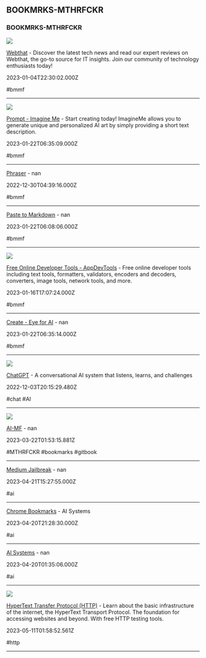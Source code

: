## BOOKMRKS-MTHRFCKR
### BOOKMRKS-MTHRFCKR


![](https://webthat.io/wp-content/uploads/2023/04/Screenshot_3.png)

[Webthat](https://www.webthat.io) - Discover the latest tech news and read our expert reviews on Webthat, the go-to source for IT insights. Join our community of technology enthusiasts today!

2023-01-04T22:30:02.000Z

#bmmf

---



![](https://imagineme-ai.b-cdn.net/wp-content/uploads/2023/02/Confetti.gif)

[Prompt - Imagine Me](https://imagineme.app/prompt?nsl_bypass_cache=2759eb03efe297d1b54566143803d3b3) - Start creating today! ImagineMe allows you to generate unique and personalized AI art by simply providing a short text description.

2023-01-22T06:35:09.000Z

#bmmf

---



[Phraser](https://phraser.tech/models) - nan

2022-12-30T04:39:16.000Z

#bmmf

---



[Paste to Markdown](https://euangoddard.github.io/clipboard2markdown) - nan

2023-01-22T06:08:06.000Z

#bmmf

---



![](https://appdevtools.com/img/appdevtools-og.png)

[Free Online Developer Tools - AppDevTools](https://appdevtools.com) - Free online developer tools including text tools, formatters, validators, encoders and decoders, converters, image tools, network tools, and more.

2023-01-16T17:07:24.000Z

#bmmf

---



[Create - Eye for AI](https://eyeforai.xyz/dashboard) - nan

2023-01-22T06:35:14.000Z

#bmmf

---


![](https://chat.openai.com/images/chatgpt-share-og.png)

[ChatGPT](https://chat.openai.com/chat) - A conversational AI system that listens, learns, and challenges

2022-12-03T20:15:29.480Z

#chat #AI

---



![](https://www.gitbook.com/cdn-cgi/image/width=1280,dpr=2,height=640,fit=contain,format=auto/https%3A%2F%2F1281662436-files.gitbook.io%2F~%2Ffiles%2Fv0%2Fb%2Fgitbook-x-prod.appspot.com%2Fo%2Fspaces%252FJSgZiVqBPzKLH2GdeOMy%252Fsocialpreview%252FyHkyd7ghAwmeEjSTBQxP%252Fbanner.png%3Falt%3Dmedia%26token%3D39fb7409-be7e-4e8e-a201-915c7fb5d76f)

[AI-MF](https://whoisdsmith.gitbook.io/ai-mf) - nan

2023-03-22T01:53:15.881Z

#MTHRFCKR #bookmarks #gitbook

---



[Medium Jailbreak](https://app.sttabot.io/bot/medium-jailbreak) - nan

2023-04-21T15:27:55.000Z

#ai

---



[Chrome Bookmarks](https://www.notion.so/future-vault/Chrome-Bookmarks-c94f2fbbb40a406a90b33ed3f2a0c9a6) - AI Systems

2023-04-20T21:28:30.000Z

#ai

---



[AI Systems](https://raindrop.io/whoisdsmith/ai-systems-29092983) - nan

2023-04-20T01:35:06.000Z

#ai

---



![](https://http.dev/img/social/index@2x1.png?v=4xyvgrpW)

[HyperText Transfer Protocol (HTTP)](https://http.dev) - Learn about the basic infrastructure of the internet, the HyperText Transport Protocol. The foundation for accessing websites and beyond. With free HTTP testing tools.

2023-05-11T01:58:52.561Z

#http

---

